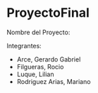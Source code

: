 # ProyectoFinal

Nombre del Proyecto: 

Integrantes:
- Arce, Gerardo Gabriel
- Filgueras, Rocio
- Luque, Lilian
- Rodriguez Arias, Mariano

